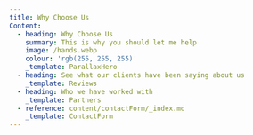 ```yaml
---
title: Why Choose Us
Content:
  - heading: Why Choose Us
    summary: This is why you should let me help
    image: /hands.webp
    colour: 'rgb(255, 255, 255)'
    _template: ParallaxHero
  - heading: See what our clients have been saying about us
    _template: Reviews
  - heading: Who we have worked with
    _template: Partners
  - reference: content/contactForm/_index.md
    _template: ContactForm
---
```


